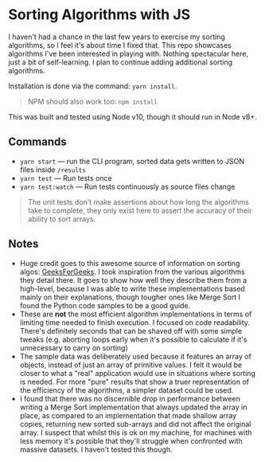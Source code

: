 # Sorting Algorithms with JS

I haven't had a chance in the last few years to exercise my sorting algorithms, so
I feel it's about time I fixed that. This repo showcases algorithms I've been interested
in playing with. Nothing spectacular here, just a bit of self-learning. I plan to continue
adding additional sorting algorithms.

Installation is done via the command: `yarn install`.

> NPM should also work too: `npm install`

This was built and tested using Node v10, though it should run in Node v8+.

## Commands

- `yarn start` — run the CLI program, sorted data gets written to JSON files inside `/results`
- `yarn test` — Run tests once
- `yarn test:watch` — Run tests continuously as source files change

> The unit tests don't make assertions about how long the algorithms take to complete,
  they only exist here to assert the accuracy of their ability to sort arrays.

## Notes

- Huge credit goes to this awesome source of information on sorting algos:
  [GeeksForGeeks](https://www.geeksforgeeks.org/). I took inspiration from the various algorithms
  they detail there. It goes to show how well they describe them from a high-level, because I was
  able to write these implementations based mainly on their explanations, though tougher ones
  like Merge Sort I found the Python code samples to be a good guide.
- These are **not** the most efficient algorithm implementations in terms of limiting time needed
  to finish execution. I focused on code readability. There's definitely seconds that can be shaved
  off with some simple tweaks (e.g. aborting loops early when it's possible to calculate if it's
  unnecessary to carry on sorting) 
- The sample data was deliberately used because it features an array of objects, instead of just
  an array of primitive values. I felt it would be closer to what a "real" application would use
  in situations where sorting is needed. For more "pure" results that show a truer representation
  of the efficiency of the algorithms, a simpler dataset could be used.
- I found that there was no discernible drop in performance between writing a Merge Sort
  implementation that always updated the array in place, as compared to an implementation that made
  shallow array copies, returning new sorted sub-arrays and did not affect the original array.
  I suspect that whilst this is ok on my machine, for machines with less memory it's possible
  that they'll struggle when confronted with massive datasets. I haven't tested this though.

